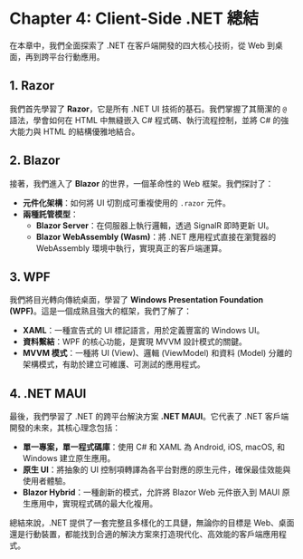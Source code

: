 # Chapter 4: Client-Side .NET 總結

在本章中，我們全面探索了 .NET 在客戶端開發的四大核心技術，從 Web 到桌面，再到跨平台行動應用。

## 1. Razor
我們首先學習了 **Razor**，它是所有 .NET UI 技術的基石。我們掌握了其簡潔的 `@` 語法，學會如何在 HTML 中無縫嵌入 C# 程式碼、執行流程控制，並將 C# 的強大能力與 HTML 的結構優雅地結合。

## 2. Blazor
接著，我們進入了 **Blazor** 的世界，一個革命性的 Web 框架。我們探討了：
- **元件化架構**：如何將 UI 切割成可重複使用的 `.razor` 元件。
- **兩種託管模型**：
  - **Blazor Server**：在伺服器上執行邏輯，透過 SignalR 即時更新 UI。
  - **Blazor WebAssembly (Wasm)**：將 .NET 應用程式直接在瀏覽器的 WebAssembly 環境中執行，實現真正的客戶端運算。

## 3. WPF
我們將目光轉向傳統桌面，學習了 **Windows Presentation Foundation (WPF)**。這是一個成熟且強大的框架，我們了解了：
- **XAML**：一種宣告式的 UI 標記語言，用於定義豐富的 Windows UI。
- **資料繫結**：WPF 的核心功能，是實現 MVVM 設計模式的關鍵。
- **MVVM 模式**：一種將 UI (View)、邏輯 (ViewModel) 和資料 (Model) 分離的架構模式，有助於建立可維護、可測試的應用程式。

## 4. .NET MAUI
最後，我們學習了 .NET 的跨平台解決方案 **.NET MAUI**。它代表了 .NET 客戶端開發的未來，其核心理念包括：
- **單一專案，單一程式碼庫**：使用 C# 和 XAML 為 Android, iOS, macOS, 和 Windows 建立原生應用。
- **原生 UI**：將抽象的 UI 控制項轉譯為各平台對應的原生元件，確保最佳效能與使用者體驗。
- **Blazor Hybrid**：一種創新的模式，允許將 Blazor Web 元件嵌入到 MAUI 原生應用中，實現程式碼的最大化複用。

總結來說，.NET 提供了一套完整且多樣化的工具鏈，無論你的目標是 Web、桌面還是行動裝置，都能找到合適的解決方案來打造現代化、高效能的客戶端應用程式。